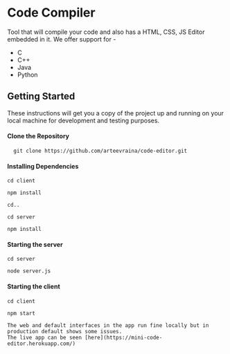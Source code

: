# Code Compiler
Tool that will compile your code and also has a HTML, CSS, JS Editor embedded in it. We offer support for -
  * C
  * C++
  * Java
  * Python
  
## Getting Started
These instructions will get you a copy of the project up and running on your local machine for development and testing purposes. 

#### Clone the Repository
```
  git clone https://github.com/arteevraina/code-editor.git
```
#### Installing Dependencies
```
cd client
```
```
npm install
```
```
cd..
```
```
cd server
```
```
npm install
```
#### Starting the server
```
cd server
```
```
node server.js
```
#### Starting the client
```
cd client
```
```
npm start
```

```
The web and default interfaces in the app run fine locally but in production default shows some issues.
The live app can be seen [here](https://mini-code-editor.herokuapp.com/)

